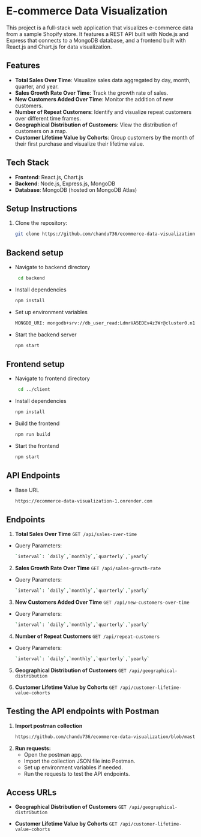 # E-commerce Data Visualization

This project is a full-stack web application that visualizes e-commerce data from a sample Shopify store. It features a REST API built with Node.js and Express that connects to a MongoDB database, and a frontend built with React.js and Chart.js for data visualization.

## Features

- **Total Sales Over Time**: Visualize sales data aggregated by day, month, quarter, and year.
- **Sales Growth Rate Over Time**: Track the growth rate of sales.
- **New Customers Added Over Time**: Monitor the addition of new customers.
- **Number of Repeat Customers**: Identify and visualize repeat customers over different time frames.
- **Geographical Distribution of Customers**: View the distribution of customers on a map.
- **Customer Lifetime Value by Cohorts**: Group customers by the month of their first purchase and visualize their lifetime value.

## Tech Stack

- **Frontend**: React.js, Chart.js
- **Backend**: Node.js, Express.js, MongoDB
- **Database**: MongoDB (hosted on MongoDB Atlas)

## Setup Instructions

1. Clone the repository:
   ```bash
   git clone https://github.com/chandu736/ecommerce-data-visualization.git

## Backend setup
 - Navigate to backend directory
   ```bash
    cd backend
 - Install dependencies
   ```bash
   npm install
 - Set up environment variables
   ```bash
   MONGDB_URI: mongodb+srv://db_user_read:LdmrVA5EDEv4z3Wr@cluster0.n10ox.mongodb.net/?retryWrites=true&w=majority&appName=Cluster0
 - Start the backend server
   ```bash
   npm start

 ## Frontend setup
 - Navigate to frontend directory
   ```bash
    cd ../client
 - Install dependencies
   ```bash
   npm install
 - Build the frontend
   ```bash
   npm run build
 - Start the frontend
   ```bash
   npm start  

## API Endpoints
 - Base URL
   ```bash
   https://ecommerce-data-visualization-1.onrender.com
 ## Endpoints
   1. **Total Sales Over Time**
     `GET /api/sales-over-time`
   - Query Parameters:
      ```bash
      `interval`: `daily`,`monthly`,`quarterly`,`yearly`
   2. **Sales Growth Rate Over Time**
     `GET /api/sales-growth-rate`
   - Query Parameters:
      ```bash
      `interval`: `daily`,`monthly`,`quarterly`,`yearly`
   3. **New Customers Added Over Time**
     `GET /api/new-customers-over-time`
   - Query Parameters:
      ```bash
      `interval`: `daily`,`monthly`,`quarterly`,`yearly`
   4. **Number of Repeat Customers**
     `GET /api/repeat-customers`
   - Query Parameters:
      ```bash
      `interval`: `daily`,`monthly`,`quarterly`,`yearly`
   5. **Geographical Distribution of Customers**
     `GET /api/geographical-distribution`
     
   6. **Customer Lifetime Value by Cohorts**
     `GET /api/customer-lifetime-value-cohorts`

   ## Testing the API endpoints with Postman
   1. **Import postman collection**
      ```bash
      https://github.com/chandu736/ecommerce-data-visualization/blob/master/Data-Visualization-Task.postman_collection.json
   2. **Run requests:**
      - Open the postman app.
      - Import the collection JSON file into Postman.
      - Set up environment variables if needed.
      - Run the requests to test the API endpoints.
   ## Access URLs
   - **Geographical Distribution of Customers**
     `GET /api/geographical-distribution`
     
   - **Customer Lifetime Value by Cohorts**
     `GET /api/customer-lifetime-value-cohorts`
